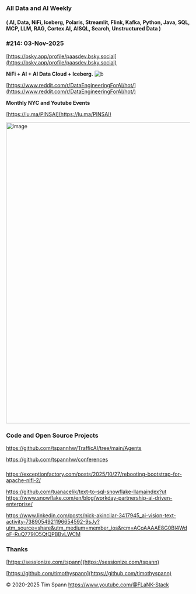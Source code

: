 
###  All Data and AI Weekly 
#### ( AI, Data, NiFi, Iceberg, Polaris, Streamlit, Flink, Kafka, Python, Java, SQL, MCP, LLM, RAG, Cortex AI, AISQL, Search, Unstructured Data )  
### #214: 03-Nov-2025

[https://bsky.app/profile/paasdev.bsky.social](https://bsky.app/profile/paasdev.bsky.social)

**NiFi + AI + AI Data Cloud + Iceberg.**
![b](https://images.credential.net/badge/tiny/g6fomszs_1741624330730_badge.png)

[https://www.reddit.com/r/DataEngineeringForAI/hot/](https://www.reddit.com/r/DataEngineeringForAI/hot/)

**Monthly NYC and Youtube Events**

[https://lu.ma/PINSAI](https://lu.ma/PINSAI)


<img width="1775" height="822" alt="image" src="https://github.com/user-attachments/assets/1bac957b-cce6-4889-896b-ab7fbca27102" />


### Code and Open Source Projects


https://github.com/tspannhw/TrafficAI/tree/main/Agents

https://github.com/tspannhw/conferences


###
https://exceptionfactory.com/posts/2025/10/27/rebooting-bootstrap-for-apache-nifi-2/

https://github.com/tuanacelik/text-to-sql-snowflake-llamaindex?ut
https://www.snowflake.com/en/blog/workday-partnership-ai-driven-enterprise/

https://www.linkedin.com/posts/nick-akincilar-3417945_ai-vision-text-activity-7389054921196654592-9sJy?utm_source=share&utm_medium=member_ios&rcm=ACoAAAAE8G0BI4WdoF-RuQ779lO5QtQPBBvLWCM


### Thanks


[https://sessionize.com/tspann](https://sessionize.com/tspann)

[https://github.com/timothyspann](https://github.com/timothyspann)



&copy; 2020-2025 Tim Spann  https://www.youtube.com/@FLaNK-Stack



